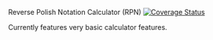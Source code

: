 Reverse Polish Notation Calculator (RPN)
[![Coverage Status](https://coveralls.io/repos/github/githabibi/c4cs-w18-rpn/badge.svg?branch=master)](https://coveralls.io/github/githabibi/c4cs-w18-rpn?branch=master)

Currently features very basic calculator features.
